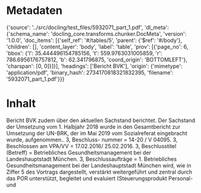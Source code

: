 # Metadaten
{'source': '../src/docling/test_files/5932071_part_1.pdf', 'dl_meta': {'schema_name': 'docling_core.transforms.chunker.DocMeta', 'version': '1.0.0', 'doc_items': [{'self_ref': '#/tables/5', 'parent': {'$ref': '#/body'}, 'children': [], 'content_layer': 'body', 'label': 'table', 'prov': [{'page_no': 6, 'bbox': {'l': 35.444496154785156, 't': 559.9763031005859, 'r': 786.6956176757812, 'b': 62.341796875, 'coord_origin': 'BOTTOMLEFT'}, 'charspan': [0, 0]}]}], 'headings': ['Bericht BVK'], 'origin': {'mimetype': 'application/pdf', 'binary_hash': 2734170818321832395, 'filename': '5932071_part_1.pdf'}}}

# Inhalt
Bericht BVK
zudem über den aktuellen Sachstand berichtet. Der Sachstand der Umsetzung vom 1. Halbjahr 2018 wurde in den Gesamtbericht zur Umsetzung der UN-BRK, der im Mai 2019 vom Sozialreferat eingebracht wurde, aufgenommen.. 3, Beschluss- nummer = 14-20 / V 04095. 3, Beschlossen am VPA/VV = 17.02.2016/ 25.02.2016. 3, Beschlusstitel (Betreff) = Betriebliches Gesundheitsmanagement bei der Landeshauptstadt München. 3, Beschlussaufträge = 1. Betriebliches Gesundheitsmanagement bei der Landeshauptstadt München wird, wie in Ziffer 5 des Vortrags dargestellt, verstärkt weitergeführt und zentral durch das POR unterstützt, begleitet und evaluiert (Steuerungsprodukt Personal- und